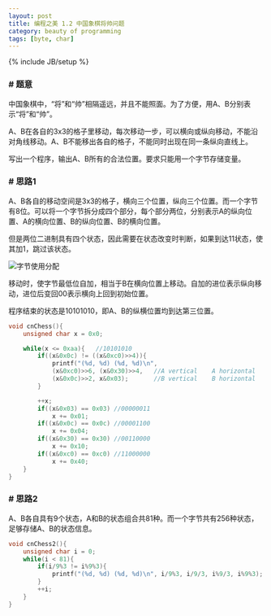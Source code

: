 ```yaml
---
layout: post
title: 编程之美 1.2 中国象棋将帅问题
category: beauty of programming
tags: [byte, char]
---
```

{% include JB/setup %}

### # 题意
中国象棋中，“将”和“帅”相隔遥远，并且不能照面。为了方便，用A、B分别表示“将”和“帅”。

A、B在各自的3x3的格子里移动，每次移动一步，可以横向或纵向移动，不能沿对角线移动。A、B不能移出各自的格子，不能同时出现在同一条纵向直线上。

写出一个程序，输出A、B所有的合法位置。要求只能用一个字节存储变量。

### # 思路1
A、B各自的移动空间是3x3的格子，横向三个位置，纵向三个位置。而一个字节有8位。可以将一个字节拆分成四个部分，每个部分两位，分别表示A的纵向位置、A的横向位置、B的纵向位置、B的横向位置。

但是两位二进制具有四个状态，因此需要在状态改变时判断，如果到达11状态，使其加1，跳过该状态。

![字节使用分配](/attaches/bop/1-2-byte-allocation.jpg)

移动时，使字节最低位自加，相当于B在横向位置上移动。自加的进位表示纵向移动，进位后变回00表示横向上回到初始位置。

程序结束的状态是10101010，即A、B的纵横位置均到达第三位置。

```c++
void cnChess(){
	unsigned char x = 0x0;

	while(x <= 0xaa){	//10101010
		if((x&0x0c) != ((x&0xc0)>>4)){    
			printf("(%d, %d) (%d, %d)\n",
			(x&0xc0)>>6, (x&0x30)>>4,   //A vertical	A horizontal
			(x&0x0c)>>2, x&0x03);       //B vertical	B horizontal
		}

		++x;
		if((x&0x03) == 0x03) //00000011
			x += 0x01;
		if((x&0x0c) == 0x0c) //00001100
			x += 0x04;
		if((x&0x30) == 0x30) //00110000
			x += 0x10;
		if((x&0xc0) == 0xc0) //11000000
			x += 0x40;
	}
}
```

### # 思路2
A、B各自具有9个状态，A和B的状态组合共81种。而一个字节共有256种状态，足够存储A、B的状态信息。

```c++
void cnChess2(){
	unsigned char i = 0;
	while(i < 81){
		if(i/9%3 != i%9%3){
			printf("(%d, %d) (%d, %d)\n", i/9%3, i/9/3, i%9/3, i%9%3);
		}
		++i;
	}
}
```
